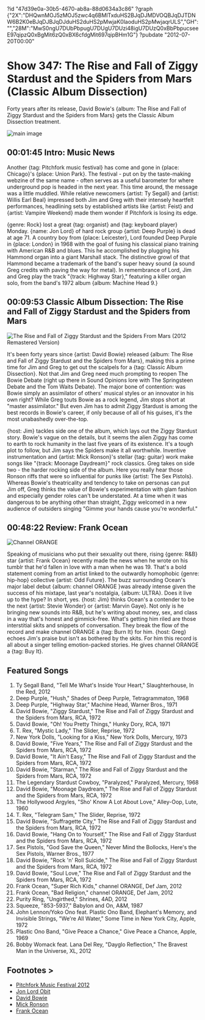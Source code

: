 ?id "47d39e0a-30b5-4670-ab8a-88d0634a3c86"
?graph {"2X":"DHQwnMOJ5zMOJ5zwc4q6BMlTxduHS2BJqDJMDVOQBJqDJTDNW6B2K0eBJqDJBJqDJduHS2duHS2pMwjaK0laoduHS2pMwjaqrULS","GH":"","28M":"MwS0ngU7DUbPbpugU7DUgU7DUzi48igU7DUzQ0xBbPbpucseeE97qipzQ0xBgMit6zQ0xBX6cfdgMit697qipBHm1G"}
?pubdate "2012-07-20T00:00"

# Show 347: The Rise and Fall of Ziggy Stardust and the Spiders from Mars (Classic Album Dissection)
Forty years after its release, David Bowie's {album: The Rise and Fall of Ziggy Stardust and the Spiders from Mars} gets the Classic Album Dissection treatment.

![main image](https://static.soundopinions.org/images/2012/ziggystardust_dissection.jpg)

## 00:01:45 Intro: Music News
Another {tag: Pitchfork music festival} has come and gone in {place: Chicago}'s {place: Union Park}. The festival - put on by the taste-making webzine of the same name - often serves as a useful barometer for where underground pop is headed in the next year. This time around, the message was a little muddled. While relative newcomers {artist: Ty Segall} and {artist: Willis Earl Beal} impressed both Jim and Greg with their intensely heartfelt performances, headlining sets by established artists like {artist: Feist} and {artist: Vampire Weekend} made them wonder if Pitchfork is losing its edge.

{genre: Rock} lost a great {tag: organist} and {tag: keyboard player} Monday. {name: Jon Lord} of hard rock group {artist: Deep Purple} is dead at age 71. A country boy from {place: Leicester}, Lord founded Deep Purple in {place: London} in 1968 with the goal of fusing his classical piano training with American R&B and blues. This he accomplished by plugging his Hammond organ into a giant Marshall stack. The distinctive growl of that Hammond became a trademark of the band's super heavy sound (a sound Greg credits with paving the way for metal). In remembrance of Lord, Jim and Greg play the track "{track: Highway Star}," featuring a killer organ solo, from the band's 1972 album {album: Machine Head 9.}

## 00:09:53 Classic Album Dissection: The Rise and Fall of Ziggy Stardust and the Spiders from Mars
![The Rise and Fall of Ziggy Stardust and the Spiders From Mars (2012 Remastered Version)](https://static.soundopinions.org/assets/347/GH0.jpg)

It's been forty years since {artist: David Bowie} released {album: The Rise and Fall of Ziggy Stardust and the Spiders from Mars}, making this a prime time for Jim and Greg to get out the scalpels for a {tag: Classic Album Dissection}. Not that Jim and Greg need much prompting to reopen The Bowie Debate (right up there in Sound Opinions lore with The Springsteen Debate and the Tom Waits Debate). The major bone of contention: was Bowie simply an assimilator of others' musical styles or an innovator in his own right? While Greg touts Bowie as a rock legend, Jim stops short at "master assimilator." But even Jim has to admit Ziggy Stardust is among the best records in Bowie's career, if only because of all of his guises, it's the most unabashedly over-the-top.

{host: Jim} tackles side one of the album, which lays out the Ziggy Stardust story. Bowie's vague on the details, but it seems the alien Ziggy has come to earth to rock humanity in the last five years of its existence. It's a tough plot to follow, but Jim says the Spiders make it all worthwhile. Inventive instrumentation and {artist: Mick Ronson}'s stellar {tag: guitar} work make songs like "{track: Moonage Daydream}" rock classics. Greg takes on side two - the harder rocking side of the album. Here you really hear those Ronson riffs that were so influential for punks like {artist: The Sex Pistols}. Whereas Bowie's theatricality and tendency to take on personas can put Jim off, Greg thinks the value of Bowie's experimentation with glam fashion and especially gender roles can't be understated. At a time when it was dangerous to be anything other than straight, Ziggy welcomed in a new audience of outsiders singing "Gimme your hands cause you're wonderful."

## 00:48:22 Review: Frank Ocean
![Channel ORANGE](https://static.soundopinions.org/assets/347/28M0.jpg)

Speaking of musicians who put their sexuality out there, rising {genre: R&B} star {artist: Frank Ocean} recently made the news when he wrote on his tumblr that he'd fallen in love with a man when he was 19. That's a bold statement coming from an artist linked to the outwardly homophobic {genre: hip-hop} collective {artist: Odd Future}. The buzz surrounding Ocean's major label debut {album: channel ORANGE }was already intense given the success of his mixtape, last year's nostalgia, {album: ULTRA}. Does it live up to the hype? In short, yes. {host: Jim} thinks Ocean's a contender to be the next {artist: Stevie Wonder} or {artist: Marvin Gaye}. Not only is he bringing new sounds into R&B, but he's writing about money, sex, and class in a way that's honest and gimmick-free. What's getting him riled are those interstitial skits and snippets of conversation. They break the flow of the record and make channel ORANGE a {tag: Burn It} for him. {host: Greg} echoes Jim's praise but isn't as bothered by the skits. For him this record is all about a singer telling emotion-packed stories. He gives channel ORANGE a {tag: Buy It}.


## Featured Songs
1. Ty Segall Band, "Tell Me What's Inside Your Heart," Slaughterhouse, In the Red, 2012
2. Deep Purple, "Hush," Shades of Deep Purple, Tetragrammaton, 1968
3. Deep Purple, "Highway Star," Machine Head, Warner Bros., 1971
4. David Bowie, "Ziggy Stardust," The Rise and Fall of Ziggy Stardust and the Spiders from Mars, RCA, 1972
5. David Bowie, "Oh! You Pretty Things," Hunky Dory, RCA, 1971
6. T. Rex, "Mystic Lady," The Slider, Reprise, 1972
7. New York Dolls, "Looking for a Kiss," New York Dolls, Mercury, 1973
8. David Bowie, "Five Years," The Rise and Fall of Ziggy Stardust and the Spiders from Mars, RCA, 1972
9. David Bowie, "It Ain't Easy," The Rise and Fall of Ziggy Stardust and the Spiders from Mars, RCA, 1972
10. David Bowie, "Starman," The Rise and Fall of Ziggy Stardust and the Spiders from Mars, RCA, 1972
11. The Legendary Stardust Cowboy, "Paralyzed," Paralyzed, Mercury, 1968
12. David Bowie, "Moonage Daydream," The Rise and Fall of Ziggy Stardust and the Spiders from Mars, RCA, 1972
13. The Hollywood Argyles, "Sho' Know A Lot About Love," Alley-Oop, Lute, 1960
14. T. Rex, "Telegram Sam," The Slider, Reprise, 1972
15. David Bowie, "Suffragette City," The Rise and Fall of Ziggy Stardust and the Spiders from Mars, RCA, 1972
16. David Bowie, "Hang On to Yourself," The Rise and Fall of Ziggy Stardust and the Spiders from Mars, RCA, 1972
17. Sex Pistols, "God Save the Queen," Never Mind the Bollocks, Here's the Sex Pistols, Warner Bros., 1977
18. David Bowie, "Rock 'n' Roll Suicide," The Rise and Fall of Ziggy Stardust and the Spiders from Mars, RCA, 1972
19. David Bowie, "Soul Love," The Rise and Fall of Ziggy Stardust and the Spiders from Mars, RCA, 1972
20. Frank Ocean, "Super Rich Kids," channel ORANGE, Def Jam, 2012
21. Frank Ocean, "Bad Religion," channel ORANGE, Def Jam, 2012
22. Purity Ring, "Ungirthed," Shrines, 4AD, 2012
23. Squeeze, "853-5937," Babylon and On, A&M, 1987
24. John Lennon/Yoko Ono feat. Plastic Ono Band, Elephant's Memory, and Invisible Strings, "We're All Water," Some Time in New York City, Apple, 1972
25. Plastic Ono Band, "Give Peace a Chance," Give Peace a Chance, Apple, 1969
26. Bobby Womack feat. Lana Del Rey, "Dayglo Reflection," The Bravest Man in the Universe, XL, 2012

## Footnotes > 
- [Pitchfork Music Festival 2012](http://pitchfork.com/features/articles/8891-pitchfork-music-festival-2012/)
- [Jon Lord Obit](http://www.nytimes.com/2012/07/17/arts/music/jon-lord-keyboardist-with-deep-purple-dies-at-71.html?_r=0)
- [David Bowie](http://davidbowie.com/fiveyears/)
- [Mick Ronson](http://www.mickronson.com/)
- [Frank Ocean](http://frankocean.tumblr.com/)
